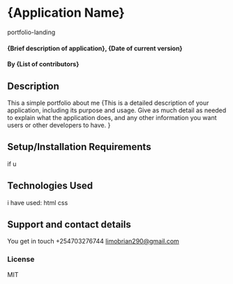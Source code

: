 # {Application Name}
portfolio-landing
#### {Brief description of application}, {Date of current version}

#### By **{List of contributors}**
## Description
This a simple portfolio about me
{This is a detailed description of your application, including its purpose and usage.  Give as much detail as needed to explain what the application does, and any other information you want users or other developers to have. }
## Setup/Installation Requirements
if u 
## Technologies Used
i have used:
html
css
## Support and contact details
You get in touch
+254703276744
limobrian290@gmail.com
### License
MIT
  